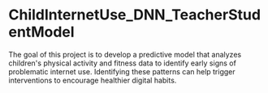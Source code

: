 # ChildInternetUse_DNN_TeacherStudentModel
The goal of this project is to develop a predictive model that analyzes children's physical activity and fitness data to identify early signs of problematic internet use. Identifying these patterns can help trigger interventions to encourage healthier digital habits.
